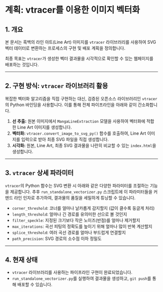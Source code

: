 # 계획: vtracer를 이용한 이미지 벡터화

## 1. 개요

본 문서는 흑백의 라인 아트(Line Art) 이미지를 `vtracer` 라이브러리를 사용하여 SVG 벡터 데이터로 변환하는 프로세스의 구현 및 배포 계획을 정의합니다.

최종 목표는 `vtracer`가 생성한 벡터 결과물을 시각적으로 확인할 수 있는 웹페이지를 배포하는 것입니다.

---

## 2. 구현 방식: `vtracer` 라이브러리 활용

복잡한 벡터화 알고리즘을 직접 구현하는 대신, 검증된 오픈소스 라이브러리인 `vtracer`의 Python 바인딩을 사용합니다. 이를 통해 전체 파이프라인을 아래와 같이 간소화합니다.

1.  **선 추출:** 원본 이미지에서 `MangaLineExtraction` 모델을 사용하여 벡터화에 적합한 Line Art 이미지를 생성합니다.
2.  **벡터화:** `vtracer.convert_image_to_svg_py()` 함수를 호출하여, Line Art 이미지를 입력으로 받아 최종 SVG 파일을 직접 생성합니다.
3.  **시각화:** 원본, Line Art, 최종 SVG 결과물을 나란히 비교할 수 있는 `index.html`을 생성합니다.

---

## 3. `vtracer` 상세 파라미터

`vtracer`의 Python 함수는 SVG 변환 시 아래와 같은 다양한 파라미터를 조절하는 기능을 제공합니다. 추후 `run_standalone_vectorizer.py` 스크립트에 이 파라미터들을 커맨드 라인 인자로 추가하여, 결과물의 품질을 세밀하게 튜닝할 수 있습니다.

*   `corner_threshold`: 코너를 얼마나 날카롭게 감지할지 (값이 클수록 둥글게 처리)
*   `length_threshold`: 얼마나 긴 경로를 유의미한 선으로 볼 것인지
*   `filter_speckle`: 지정된 크기보다 작은 노이즈(반점)를 얼마나 제거할지
*   `max_iterations`: 곡선 피팅의 정확도를 높이기 위해 얼마나 많이 반복 계산할지
*   `splice_threshold`: 여러 곡선 경로를 얼마나 부드럽게 연결할지
*   `path_precision`: SVG 경로의 소수점 이하 정밀도

---

## 4. 현재 상태

*   `vtracer` 라이브러리를 사용하는 파이프라인 구현이 완료되었습니다.
*   `run_standalone_vectorizer.py`를 실행하여 결과물을 생성하고, `git push`를 통해 배포할 수 있습니다.